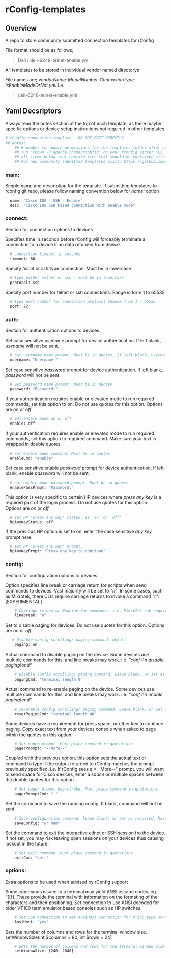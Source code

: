 
# rConfig-templates

## Overview
A repo to store community submitted connection templates for rConfig

File format should be as follows;
> Dell / dell-6248-telnet-enable.yml

All templates to be stored in individual vendor named directorys

File names are;
*vendorName-ModelNumber-ConnectionType-isEnableModeOrNot.yml*
i.e.
> dell-6248-telnet-enable.yml



## Yaml Decsriptors

Always read the notes section at the top of each template, as there maybe specific options or device setup instructions not required in other templates.
```sh
# rConfig connection template - DO NOT EDIT DIRECTLY
## Notes:
    ## Remember to update permissions for the templates folder after uploading new template files.
    ## run 'chown -R apache /home/rconfig' on your rconfig server CLI
    ## all items below that contain free text should be contained within quotation marks " "
    ## For new community submitted templates visit: https://github.com/rconfig/rConfig-templates
```

### main:
Simple name and description for the template. If submitting templates to rconfig git repo, please follow naming convention below for *name:* option
```sh
  name: "Cisco IOS - SSH - Enable"
  desc: "Cisco IOS SSH based connection with enable mode"
```

### connect:
Section for connection options to devices

Specifies time in seconds before rConfig will forceably terminate a connection to a device if no data returned from device
```sh
  # connection timeout in seconds
  timeout: 60
```

Specify *telnet* or *ssh* type connection. Must be in lowercase
```sh
  # type either telnet or ssh - must be in lowercase
  protocol: ssh
```

Specify port number for telnet or ssh connections. Range is form 1 to 65535
```sh
  # type port number for connection protocol choose from 1 - 65535
  port: 22
```

### auth:
Section for authentication options to devices.

Set case sensitive *usename* prompt for device authentication. If left blank, *usename* will not be sent.
```sh
  # Set username name prompt. Must be in quotes. If left blank, username will not be sent.
  username: "Username:"
```

Set case sensitive *password* prompt for device authentication. If left blank, *password* will not be sent.
```sh
  # Set password name prompt. Must be in quotes
  password: "Password:"
```

If your authentication requires enable or elevated mode to run required commands, set this option to on. Do not use quotes for this option. Options are *on* or *off*
```sh
  # Set enable mode on or off
  enable: off
```

If your authentication requires enable or elevated mode to run required commands, set this option to required command. Make sure your text is wrapped in double quotes.
```sh
  # set enable mode command. Must be in quotes
  enableCmd: "enable"
```

Set case sensitive enable *password* prompt for device authentication. If left blank, enable *password* will not be sent.
```sh
  # set enable mode password prompt. Must be in quotes
  enablePassPrmpt: "Password:"
```

This option is very specific to certain HP devices where *press any key* is a required part of the login process. Do not use quotes for this option. Options are *on* or *off*
```sh
  # set HP 'press any key' status. Is 'on' or 'off'
  hpAnyKeyStatus: off
```

If the previous HP option is set to on, enter the case sensitive *any key* prompt here.
```sh
  # set HP 'press any key' prompt.
  hpAnyKeyPrmpt: "Press any key to continue"
```
### config:
Section for configuration options to devices.

Option specifies line break or carriage return for scripts when send commands to devices. Vast majority will be set to *"n"*. In some cases, such as Mikrotek, there CLIs require carriage returns to invoke a command *"r"*. [EXPERIMENTAL]
```sh
	# Carriage return or NewLine for commands. i.e. MikroTek ssh requires \r. Options: 'r' or 'n' (may use rn in future if required)
    linebreak: "n"
```
Set to disable paging for devices. Do not use quotes for this option. Options are *on* or *off*
```sh
   # Disable config scrolling/ paging command. on/off
    paging: on
```

Actual command to disable paging on the device. Some devices use multiple commands for this, and line breaks may work. i.e. *"conf t\n disable paging\end"*
```sh
    # Disable config scrolling/ paging command. Leave blank, or set as required. Must place command in quotations
    pagingCmd: "terminal length 0"
```

Actual command to re-enable paging on the device. Some devices use multiple commands for this, and line breaks may work. i.e. *"conf t\n enable paging\end"*
```sh
    # re-enable config scrolling/ paging command. Leave blank, or set as required. Must place command in quotations
    resetPagingCmd: "terminal length 40"
```

Some devices have a requirement for press space, or other key to continue paging. Copy exact text from your devices console when asked to page within the quotes on this option.
```sh
    # Set pager prompt. Must place command in quotations
    pagerPrompt: "--More--"
```

Coupled with the previous option, this option sets the actual text or command to type if the output returned to rConfig matches the prompt previously specified. i.e. If rConfig sees a *--More--" prompt, you will want to send space for Cisco devices, enter a *space* or multiple spaces between the double quotes for this option.
```sh
    # Set pager prompt key-stroke. Must place command in quotations
    pagerPromptCmd: " "
```

Set the command to save the running config. If blank, command will not be sent.
```sh
    # Save configuration command. Leave blank, or set as required. Must be in quotes
    saveConfig: "wr mem"
```

Set the command to exit the interactive etlnet or SSH session fro the device. If not set, you may risk leaving open sessions on your devices thus causing lockout in the future.
```sh
    # Set exit command. Must place command in quotations
    exitCmd: "quit"
```
### options:
Extra options to be used when advised by rConfig support

Some commands issued to a terminal may yield ANSI escape codes. eg. ^[[H. These provide the terminal with information on the formating of the characters and their positioning.
Set connection to use ANSI decoded for older VT100 term emulator based consoles such as HP switches.
```sh
    # Set SSH connection to set AnsiHost connection for VT100 type connections
    AnsiHost: "yes"
```

Sets the number of columns and rows for the terminal window size. setWindowSize(int $columns = 80, int $rows = 24)
```sh
    # Sets the number of columns and rows for the terminal window size
    setWindowSize: [240, 2048]
```